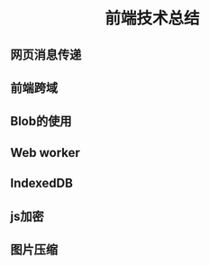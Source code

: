 <h1 align="center">前端技术总结</h1>

## 网页消息传递

## 前端跨域

## Blob的使用

## Web worker
 
## IndexedDB 

## js加密

## 图片压缩
